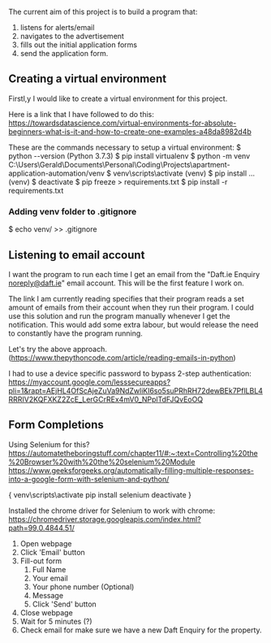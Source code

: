 The current aim of this project is to build a program that:
1. listens for alerts/email
1. navigates to the advertisement
1. fills out the initial application forms
1. send the application form.

## Creating a virtual environment
Firstl,y I would like to create a virtual environment for this project.

Here is a link that I have followed to do this: https://towardsdatascience.com/virtual-environments-for-absolute-beginners-what-is-it-and-how-to-create-one-examples-a48da8982d4b

These are the commands necessary to setup a virtual environment:
$ python --version (Python 3.7.3)
$ pip install virtualenv
$ python -m venv C:\Users\Gerald\Documents\Personal\Coding\Projects\apartment-application-automation/venv
$ venv\scripts\activate
(venv) $ pip install ...
(venv) $ deactivate
$ pip freeze > requirements.txt
$ pip install -r requirements.txt

### Adding venv folder to .gitignore
$ echo venv/ >> .gitignore

## Listening to email account
I want the program to run each time I get an email from the "Daft.ie Enquiry <noreply@daft.ie>" email account. This will be the first feature I work on.

The link I am currently reading specifies that their program reads a set amount of emails from their account when they run their program. I could use this solution and run the program manually whenever I get the notification. This would add some extra labour, but would release the need to constantly have the program running.

Let's try the above approach. (https://www.thepythoncode.com/article/reading-emails-in-python)

I had to use a device specific password to bypass 2-step authentication: https://myaccount.google.com/lesssecureapps?pli=1&rapt=AEjHL4OfScAjeZuVa9NdZwliKl6so5suPRhRH72dewBEk7PflLBL4RRRIV2KQFXKZ2ZcE_LerGCrREx4mV0_NPplTdFJQvEoOQ

## Form Completions

Using Selenium for this? https://automatetheboringstuff.com/chapter11/#:~:text=Controlling%20the%20Browser%20with%20the%20selenium%20Module
https://www.geeksforgeeks.org/automatically-filling-multiple-responses-into-a-google-form-with-selenium-and-python/

{
    venv\scripts\activate
    pip install selenium
    deactivate
}

Installed the chrome driver for Selenium to work with chrome: https://chromedriver.storage.googleapis.com/index.html?path=99.0.4844.51/
1. Open webpage
1. Click 'Email' button
1. Fill-out form
    1. Full Name
    1. Your email
    1. Your phone number (Optional)
    1. Message
    1. Click 'Send' button
1. Close webpage
1. Wait for 5 minutes (?)
1. Check email for make sure we have a new Daft Enquiry for the property.

